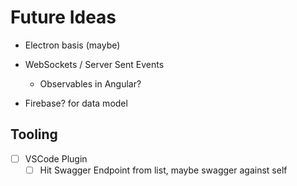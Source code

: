 Future Ideas
========================
- Electron basis (maybe)

- WebSockets / Server Sent Events
  - Observables in Angular?

- Firebase? for data model <!-- Tried already, and failed horribly, Firestore doesn't support pagination or sorting without a lot of work -->

Tooling
--------------------------
  - [ ] VSCode Plugin
    - [ ] Hit Swagger Endpoint from list, maybe swagger against self
